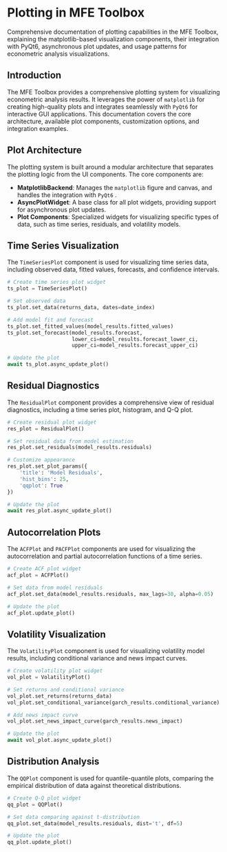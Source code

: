 # Plotting in MFE Toolbox

Comprehensive documentation of plotting capabilities in the MFE Toolbox, explaining the matplotlib-based visualization components, their integration with PyQt6, asynchronous plot updates, and usage patterns for econometric analysis visualizations.

## Introduction

The MFE Toolbox provides a comprehensive plotting system for visualizing econometric analysis results. It leverages the power of `matplotlib` <!-- matplotlib 3.7.1+ --> for creating high-quality plots and integrates seamlessly with `PyQt6` <!-- PyQt6 6.6.1+ --> for interactive GUI applications. This documentation covers the core architecture, available plot components, customization options, and integration examples.

## Plot Architecture

The plotting system is built around a modular architecture that separates the plotting logic from the UI components. The core components are:

- **MatplotlibBackend**: Manages the `matplotlib` <!-- matplotlib 3.7.1+ --> figure and canvas, and handles the integration with `PyQt6` <!-- PyQt6 6.6.1+ -->.
- **AsyncPlotWidget**: A base class for all plot widgets, providing support for asynchronous plot updates.
- **Plot Components**: Specialized widgets for visualizing specific types of data, such as time series, residuals, and volatility models.

## Time Series Visualization

The `TimeSeriesPlot` component is used for visualizing time series data, including observed data, fitted values, forecasts, and confidence intervals.

```python
# Create time series plot widget
ts_plot = TimeSeriesPlot()

# Set observed data
ts_plot.set_data(returns_data, dates=date_index)

# Add model fit and forecast
ts_plot.set_fitted_values(model_results.fitted_values)
ts_plot.set_forecast(model_results.forecast, 
                     lower_ci=model_results.forecast_lower_ci,
                     upper_ci=model_results.forecast_upper_ci)

# Update the plot
await ts_plot.async_update_plot()
```

## Residual Diagnostics

The `ResidualPlot` component provides a comprehensive view of residual diagnostics, including a time series plot, histogram, and Q-Q plot.

```python
# Create residual plot widget
res_plot = ResidualPlot()

# Set residual data from model estimation
res_plot.set_residuals(model_results.residuals)

# Customize appearance
res_plot.set_plot_params({
    'title': 'Model Residuals',
    'hist_bins': 25,
    'qqplot': True
})

# Update the plot
await res_plot.async_update_plot()
```

## Autocorrelation Plots

The `ACFPlot` and `PACFPlot` components are used for visualizing the autocorrelation and partial autocorrelation functions of a time series.

```python
# Create ACF plot widget
acf_plot = ACFPlot()

# Set data from model residuals
acf_plot.set_data(model_results.residuals, max_lags=30, alpha=0.05)

# Update the plot
acf_plot.update_plot()
```

## Volatility Visualization

The `VolatilityPlot` component is used for visualizing volatility model results, including conditional variance and news impact curves.

```python
# Create volatility plot widget
vol_plot = VolatilityPlot()

# Set returns and conditional variance
vol_plot.set_returns(returns_data)
vol_plot.set_conditional_variance(garch_results.conditional_variance)

# Add news impact curve
vol_plot.set_news_impact_curve(garch_results.news_impact)

# Update the plot
await vol_plot.async_update_plot()
```

## Distribution Analysis

The `QQPlot` component is used for quantile-quantile plots, comparing the empirical distribution of data against theoretical distributions.

```python
# Create Q-Q plot widget
qq_plot = QQPlot()

# Set data comparing against t-distribution
qq_plot.set_data(model_results.residuals, dist='t', df=5)

# Update the plot
qq_plot.update_plot()